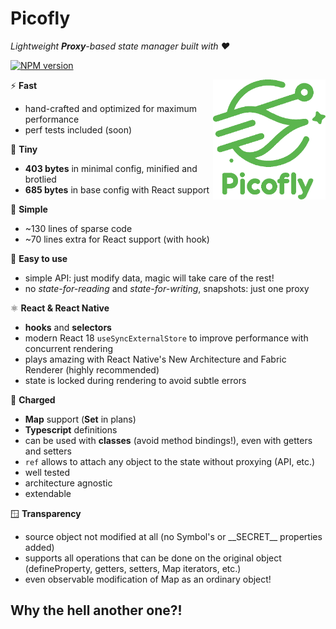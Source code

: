 # Picofly

_Lightweight **Proxy**-based state manager built with ❤️_

[![NPM version](https://img.shields.io/npm/v/picofly.svg)](https://www.npmjs.com/package/picofly)

<img src="docs/logo.webp" height="192" align="right">

⚡ **Fast**
  - hand-crafted and optimized for maximum performance
  - perf tests included (soon)  

🤏 **Tiny**
  - **403 bytes** in minimal config, minified and brotlied
  - **685 bytes** in base config with React support  

🥧 **Simple**
  - ~130 lines of sparse code
  - ~70 lines extra for React support (with hook)

🍳 **Easy to use**
  - simple API: just modify data, magic will take care of the rest!
  - no _state-for-reading_ and _state-for-writing_, snapshots: just one proxy

⚛️ **React & React Native**
  - **hooks** and **selectors**
  - modern React 18 `useSyncExternalStore` to improve performance with concurrent rendering
  - plays amazing with React Native's New Architecture and Fabric Renderer (highly recommended)
  - state is locked during rendering to avoid subtle errors 

🔋 **Charged**
  - **Map** support (**Set** in plans)
  - **Typescript** definitions
  - can be used with **classes** (avoid method bindings!), even with getters and setters
  - `ref` allows to attach any object to the state without proxying (API, etc.)  
  - well tested
  - architecture agnostic
  - extendable

🪟 **Transparency**
  - source object not modified at all (no Symbol's or \_\_SECRET\_\_ properties added)
  - supports all operations that can be done on the original object
(defineProperty, getters, setters, Map iterators, etc.)
  - even observable modification of Map as an ordinary object!

## Why the hell another one?!
